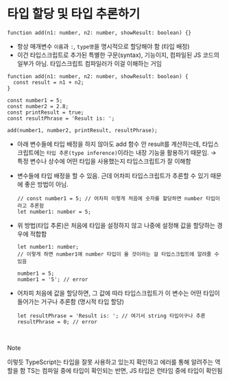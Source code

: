 # 타입 할당 및 타입 추론하기

```tsx
function add(n1: number, n2: number, showResult: boolean) {}
```

- 항상 매개변수 `이름`과 `:`, `type명`을 명시적으로 할당해야 함 (타입 배정)
- 이건 타입스크립트로 추가된 특별한 구문(syntax), 기능이지, 컴파일된 JS 코드의 일부가 아님. 타입스크립트 컴파일러가 이걸 이해하는 거임

```tsx
function add(n1: number, n2: number, showResult: boolean) {
  const result = n1 + n2;
}

const number1 = 5;
const number2 = 2.8;
const printResult = true;
const resultPhrase = 'Result is: ';

add(number1, number2, printResult, resultPhrase);
```

- 아래 변수들에 타입 배정을 하지 않아도 add 함수 안 result를 계산하는데, 타입스크립트에는 `타입 추론(type inference)`이라는 내장 기능을 활용하기 때문임.
  → 특정 변수나 상수에 어떤 타입을 사용했는지 타입스크립트가 잘 이해함
- 변수들에 타입 배정을 할 수 있음. 근데 어차피 타입스크립트가 추론할 수 있기 때문에 좋은 방법이 아님.
  ```tsx
  // const number1 = 5; // 어차피 이렇게 처음에 숫자를 할당하면 number 타입이라고 추론함
  let number1: number = 5;
  ```
- 위 방법(타입 추론)은 처음에 타입을 설정하지 않고 나중에 설정해 값을 할당하는 경우에 적합함

  ```tsx
  let number1: number;
  // 이렇게 하면 number1에 number 타입이 올 것이라는 걸 타입스크립트에 알려줄 수 있음

  number1 = 5;
  number1 = '5'; // error
  ```

- 어차피 처음에 값을 할당하면, 그 값에 따라 타입스크립트가 이 변수는 어떤 타입이 들어가는 거구나 추론함 (명시적 타입 할당)
  ```tsx
  let resultPhrase = 'Result is: '; // 여기서 string 타입이구나 추론
  resultPhrase = 0; // error
  ```

<br />

> [!NOTE]
> 이렇듯 TypeScript는 타입을 잘못 사용하고 있는지 확인하고 에러를 통해 알려주는 역할을 함
> TS는 컴파일 중에 타입이 확인되는 반면, JS 타입은 런타임 중에 타입이 확인됨

